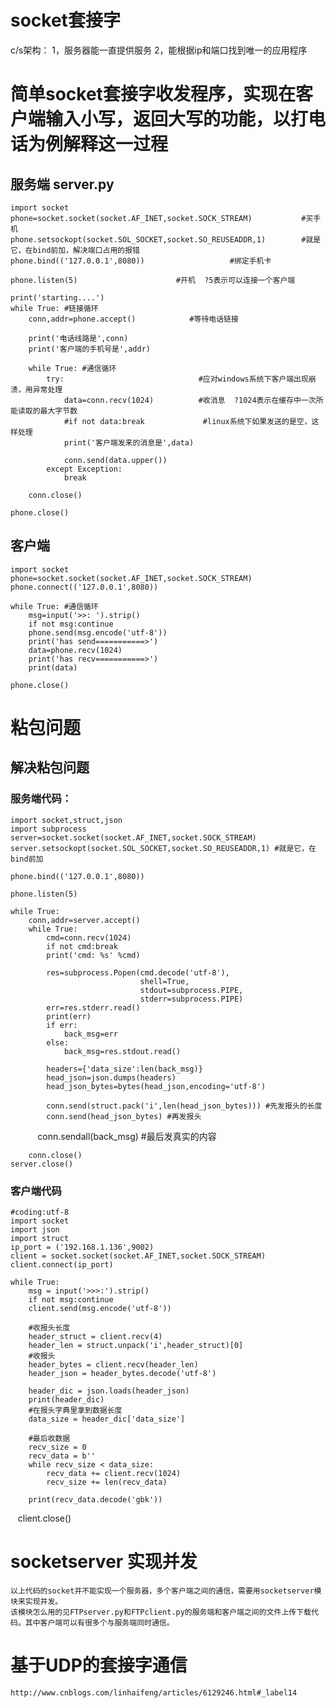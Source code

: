 
# socket套接字
  c/s架构：
  1，服务器能一直提供服务
  2，能根据ip和端口找到唯一的应用程序
  
# 简单socket套接字收发程序，实现在客户端输入小写，返回大写的功能，以打电话为例解释这一过程
 ## 服务端  server.py
    import socket
    phone=socket.socket(socket.AF_INET,socket.SOCK_STREAM)           #买手机
    phone.setsockopt(socket.SOL_SOCKET,socket.SO_REUSEADDR,1)        #就是它，在bind前加，解决端口占用的报错
    phone.bind(('127.0.0.1',8080))                   #绑定手机卡

    phone.listen(5)                      #开机  ?5表示可以连接一个客户端

    print('starting....')
    while True: #链接循环
        conn,addr=phone.accept()            #等待电话链接

        print('电话线路是',conn)
        print('客户端的手机号是',addr)

        while True: #通信循环
            try:                              #应对windows系统下客户端出现崩溃，用异常处理
                data=conn.recv(1024)          #收消息  ?1024表示在缓存中一次所能读取的最大字节数
                #if not data:break             #linux系统下如果发送的是空，这样处理
                print('客户端发来的消息是',data)

                conn.send(data.upper())
            except Exception:
                break

        conn.close()

    phone.close()

## 客户端
    import socket
    phone=socket.socket(socket.AF_INET,socket.SOCK_STREAM)
    phone.connect(('127.0.0.1',8080))

    while True: #通信循环
        msg=input('>>: ').strip()
        if not msg:continue
        phone.send(msg.encode('utf-8'))
        print('has send===========>')
        data=phone.recv(1024)
        print('has recv===========>')
        print(data)

    phone.close()
# 粘包问题
## 解决粘包问题
### 服务端代码：
  
    import socket,struct,json
    import subprocess
    server=socket.socket(socket.AF_INET,socket.SOCK_STREAM)
    server.setsockopt(socket.SOL_SOCKET,socket.SO_REUSEADDR,1) #就是它，在bind前加

    phone.bind(('127.0.0.1',8080))

    phone.listen(5)

    while True:
        conn,addr=server.accept()
        while True:
            cmd=conn.recv(1024)
            if not cmd:break
            print('cmd: %s' %cmd)

            res=subprocess.Popen(cmd.decode('utf-8'),
                                 shell=True,
                                 stdout=subprocess.PIPE,
                                 stderr=subprocess.PIPE)
            err=res.stderr.read()
            print(err)
            if err:
                back_msg=err
            else:
                back_msg=res.stdout.read()

            headers={'data_size':len(back_msg)}
            head_json=json.dumps(headers)
            head_json_bytes=bytes(head_json,encoding='utf-8')

            conn.send(struct.pack('i',len(head_json_bytes))) #先发报头的长度
            conn.send(head_json_bytes) #再发报头
            conn.sendall(back_msg) #最后发真实的内容

        conn.close()
    server.close()
    
   ### 客户端代码
    #coding:utf-8
    import socket
    import json
    import struct
    ip_port = ('192.168.1.136',9002)
    client = socket.socket(socket.AF_INET,socket.SOCK_STREAM)
    client.connect(ip_port)

    while True:
        msg = input('>>>:').strip()
        if not msg:continue
        client.send(msg.encode('utf-8'))

        #收报头长度
        header_struct = client.recv(4)
        header_len = struct.unpack('i',header_struct)[0]
        #收报头
        header_bytes = client.recv(header_len)
        header_json = header_bytes.decode('utf-8')

        header_dic = json.loads(header_json)
        print(header_dic)
        #在报头字典里拿到数据长度
        data_size = header_dic['data_size']

        #最后收数据
        recv_size = 0
        recv_data = b''
        while recv_size < data_size:
            recv_data += client.recv(1024)
            recv_size += len(recv_data)

        print(recv_data.decode('gbk'))

    client.close()
# socketserver 实现并发
    以上代码的socket并不能实现一个服务器，多个客户端之间的通信，需要用socketserver模块来实现并发。
    该模块怎么用的见FTPserver.py和FTPclient.py的服务端和客户端之间的文件上传下载代码。其中客户端可以有很多个与服务端同时通信。
# 基于UDP的套接字通信
    http://www.cnblogs.com/linhaifeng/articles/6129246.html#_label14
